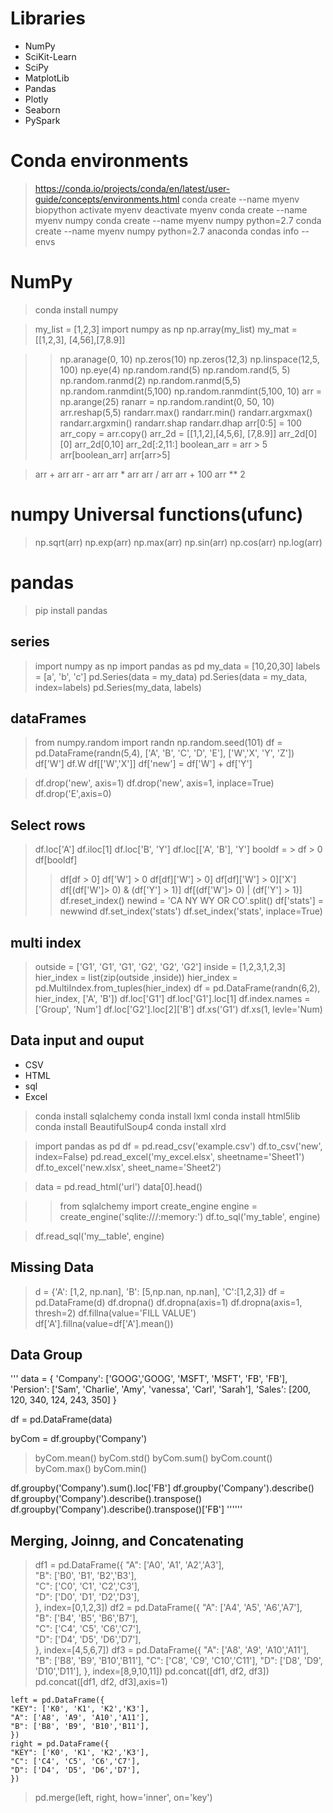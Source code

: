 # Libraries

+ NumPy
+ SciKit-Learn
+ SciPy
+ MatplotLib
+ Pandas
+ Plotly
+ Seaborn
+ PySpark

# Conda environments

> https://conda.io/projects/conda/en/latest/user-guide/concepts/environments.html
> conda create --name myenv biopython
> activate myenv
> deactivate myenv
> conda create --name myenv numpy
> conda create --name myenv numpy python=2.7
> conda create --name myenv numpy python=2.7 anaconda
> condas info --envs
> 
# NumPy

> conda install numpy

> my_list = [1,2,3]
> import numpy as np
> np.array(my_list)
> my_mat = [[1,2,3], [4,56],[7,8.9]]

>> np.aranage(0, 10)
> np.zeros(10)
> np.zeros(12,3)
> np.linspace(12,5, 100)
> np.eye(4)
>np.random.rand(5)
>np.random.rand(5, 5)
>np.random.ranmd(2)
>np.random.ranmd(5,5)
>np.random.ranmdint(5,100)
>np.random.ranmdint(5,100, 10)
> arr = np.arange(25)
> ranarr = np.random.randint(0, 50, 10)
> arr.reshap(5,5)
> randarr.max()
> randarr.min()
> randarr.argxmax()
> randarr.argxmin()
> randarr.shap
> randarr.dhap
> arr[0:5] = 100
> arr_copy = arr.copy()
> arr_2d = [[1,1,2],[4,5,6], [7,8.9]]
> arr_2d[0][0]
> arr_2d[0,10]
> arr_2d[:2,11:]
> boolean_arr = arr > 5
> arr[boolean_arr]
> arr[arr>5]

> arr + arr
> arr - arr
> arr * arr
> arr / arr
> arr + 100
> arr ** 2

# numpy Universal functions(ufunc)

> np.sqrt(arr)
> np.exp(arr)
> np.max(arr)
> np.sin(arr)
> np.cos(arr)
> np.log(arr)

# pandas
> pip install pandas


## series

> import numpy as np
> import pandas as pd
>  my_data  = [10,20,30]
> labels = [a', 'b', 'c']
> pd.Series(data = my_data)
> pd.Series(data = my_data, index=labels)
> pd.Series(my_data, labels)

## dataFrames

> from numpy.random import randn
> np.random.seed(101)
> df = pd.DataFrame(randn(5,4), ['A', 'B', 'C', 'D', 'E'], ['W','X', 'Y', 'Z'])
> df['W']
> df.W
> df[['W','X']]
> df['new'] = df['W'] + df['Y']

> df.drop('new', axis=1)
> df.drop('new', axis=1, inplace=True)
> df.drop('E',axis=0)

## Select rows

> df.loc['A']
> df.iloc[1]
> df.loc['B', 'Y']
> df.loc[['A', 'B'], 'Y']
> booldf = > df > 0
> df[booldf]
> >df[df > 0]
> df['W'] > 0
> df[df]['W'] > 0]
> df[df]['W'] > 0]['X']
> df[(df['W']> 0) & (df['Y'] > 1)]
> df[(df['W']> 0) | (df['Y'] > 1)]
> df.reset_index()
> newind = 'CA NY WY OR CO'.split()
> df['stats'] = newwind
> df.set_index('stats')
> df.set_index('stats', inplace=True)
> 

## multi index

> outside = ['G1', 'G1', 'G1', 'G2', 'G2', 'G2']
> inside = [1,2,3,1,2,3]
> hier_index = list(zip(outside ,inside))
> hier_index = pd.MultiIndex.from_tuples(hier_index)
> df = pd.DataFrame(randn(6,2), hier_index, ['A', 'B'])
> df.loc['G1']
> df.loc['G1'].loc[1]
> df.index.names = ['Group', 'Num']
> df.loc['G2'].loc[2]['B']
> df.xs('G1')
> df.xs(1, levle='Num)


## Data input and ouput

+ CSV
+ HTML
+ sql
+ Excel

> conda install sqlalchemy
> conda install lxml
> conda install html5lib
> conda install BeautifulSoup4
> conda install xlrd

> import pandas as pd
> df = pd.read_csv('example.csv')
> df.to_csv('new', index=False)
> pd.read_excel('my_excel.elsx', sheetname='Sheet1')
> df.to_excel('new.xlsx', sheet_name='Sheet2')

> data = pd.read_html('url')
> data[0].head()

>> from sqlalchemy import create_engine
> engine = create_engine('sqlite:///:memory:')
df.to_sql('my_table', engine)

> df.read_sql('my__table', engine)

## Missing Data

> d = {'A': [1,2, np.nan], 'B': [5,np.nan, np.nan], 'C':[1,2,3]}
> df = pd.DataFrame(d)
> df.dropna()
> df.dropna(axis=1)
> df.dropna(axis=1, thresh=2)
> df.fillna(value='FILL VALUE')
> df['A'].fillna(value=df['A'].mean())


## Data Group

'''
data = {
        'Company': ['GOOG','GOOG', 'MSFT', 'MSFT', 'FB', 'FB'],
        'Persion': ['Sam', 'Charlie', 'Amy', 'vanessa', 'Carl', 'Sarah'], 
        'Sales': [200, 120, 340, 124, 243, 350]
}

df = pd.DataFrame(data)

byCom = df.groupby('Company')
> byCom.mean()
> byCom.std()
> byCom.sum()
> byCom.count()
> byCom.max()
> byCom.min()

df.groupby('Company').sum().loc['FB']
df.groupby('Company').describe()
df.groupby('Company').describe().transpose()
df.groupby('Company').describe().transpose()['FB']
''''''

## Merging, Joinng, and Concatenating

> df1 = pd.DataFrame({
	"A": ['A0', 'A1', 'A2','A3'],	
	"B": ['B0', 'B1', 'B2','B3'],	
	"C": ['C0', 'C1', 'C2','C3'],	
	"D": ['D0', 'D1', 'D2','D3'],	
	}, index=[0,1,2,3])
> df2 = pd.DataFrame({
	"A": ['A4', 'A5', 'A6','A7'],	
	"B": ['B4', 'B5', 'B6','B7'],	
	"C": ['C4', 'C5', 'C6','C7'],	
	"D": ['D4', 'D5', 'D6','D7'],	
	}, index=[4,5,6,7])
> df3 = pd.DataFrame({
	"A": ['A8', 'A9', 'A10','A11'],	
	"B": ['B8', 'B9', 'B10','B11'],	
	"C": ['C8', 'C9', 'C10','C11'],	
	"D": ['D8', 'D9', 'D10','D11'],	
	}, index=[8,9,10,11])
> pd.concat([df1, df2, df3])
> pd.concat([df1, df2, df3],axis=1)


	left = pd.DataFrame({
	"KEY": ['K0', 'K1', 'K2','K3'],
	"A": ['A8', 'A9', 'A10','A11'],
	"B": ['B8', 'B9', 'B10','B11'],
	})
	right = pd.DataFrame({
	"KEY": ['K0', 'K1', 'K2','K3'],
	"C": ['C4', 'C5', 'C6','C7'],
	"D": ['D4', 'D5', 'D6','D7'],
	})

> pd.merge(left, right, how='inner', on='key')



